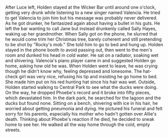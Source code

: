 After Luce left, Holden stayed at the Wicker Bar until around one o'clock, getting very drunk while listening to a new singer named Valencia. He tried to get Valencia to join him but his message was probably never delivered. As he got drunker, he fantasized again about having a bullet in his guts. He left the bar wanting to call Jane but instead drunkenly called Sally Hayes, waking up her grandmother. When Sally got on the phone, he slurred that he would come trim her Christmas tree, barely coherent and still pretending to be shot by "Rocky's mob." She told him to go to bed and hung up. Holden stayed in the phone booth to avoid passing out, then went to the men's room and dunked his head in cold water. He sat on a radiator, soaking wet and shivering. Valencia's piano player came in and suggested Holden go home, asking how old he was. When Holden went to leave, he was crying though he didn't know why, feeling depressed and lonesome. The hat-check girl was very nice, refusing his tip and insisting he go home to bed. She made him put on his red hunting hat since his hair was wet. Outside, Holden started walking to Central Park to see what the ducks were doing. On the way, he dropped Phoebe's record and it broke into fifty pieces, which devastated him. In the dark park, he searched for the lagoon and the ducks but found none. Sitting on a bench, shivering with ice in his hair, he worried about getting pneumonia and dying. He pictured his funeral and felt sorry for his parents, especially his mother who hadn't gotten over Allie's death. Thinking about Phoebe's reaction if he died, he decided to sneak home to see her. He walked all the way home through the cold, empty streets.
